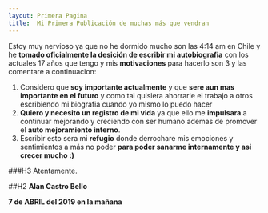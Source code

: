 ```yaml
---
layout: Primera Pagina
title:  Mi Primera Publicación de muchas más que vendran
---
```

Estoy muy nervioso ya que no he dormido mucho son las 4:14 am en Chile y he **tomado oficialmente la desición de escribir mi autobiografia** con los actuales 17 años que tengo y mis **motivaciones** para hacerlo son 3 y las comentare a continuacion:

1. Considero que **soy importante actualmente** y que **sere aun mas importante en el futuro** y como tal quisiera ahorrarle el trabajo a otros escribiendo mi biografia cuando yo mismo lo puedo hacer
2. **Quiero y necesito un registro de mi vida** ya que ello me **impulsara** a continuar mejorando y creciendo con ser humano ademas de promover el **auto mejoramiento interno**.
3. Escribir esto sera mi **refugio** donde derrochare mis emociones y sentimientos a más no poder **para poder sanarme internamente y asi crecer mucho :)**


###H3 Atentamente.


##H2 **Alan Castro Bello** 

**7 de ABRIL del 2019 en la mañana**
